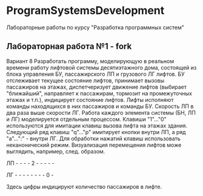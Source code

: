 # ProgramSystemsDevelopment
Лабораторные работы по курсу "Разработка программных систем"
## Лабораторная работа №1 - fork
Вариант 8
Разработать программу, моделирующую в реальном времени работу лифтовой системы десятиэтажного дома, состоящей из блока управления БУ, пассажирского ЛП и грузового ЛГ лифтов.
БУ отслеживает текущее состояние лифтов, принимает вызовы пассажиров на этажах, диспетчеризует движение лифтов (выбирает "ближайший", направляет к пассажирам, тормозит на промежуточных этажах и т.п.), индицирует состояние лифтов.
Лифты исполняют команды находящихся в них пассажиров и команды БУ. Скорость ЛП в два раза выше скорости ЛГ.
Работа каждого элемента системы (БН, ЛП и ЛГ) моделируется отдельным процессом.
Клавиши "1"..."0" используются для имитации клавиш вызова лифта на этажах здания. Следующий ряд клавиш "q"..."p" имитирует кнопки внутри ЛП, а ряд "a"...":" - внутри ЛГ. Для обработки нажатий клавиш использовать неканонический режим.
Визуализация перемещения лифтов може выглядить, например, след. образом.

ЛП - - - - 2 - - - - -

ЛГ - - - - - - - - 0 -

Здесь цифры индицируют количество пассажиров в лифте. 